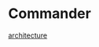 # Commander

[architecture](https://github.com/capitalone/cqrs-manager-for-distributed-reactive-services/blob/master/doc/architecture.png)
